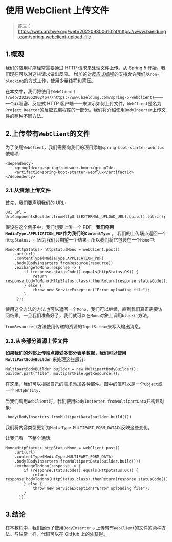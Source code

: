 # 使用 WebClient 上传文件

> 原文：<https://web.archive.org/web/20220930061024/https://www.baeldung.com/spring-webclient-upload-file>

## 1.概观

我们的应用程序经常需要通过 HTTP 请求来处理文件上传。从 Spring 5 开始，我们现在可以对这些请求做出反应。
增加的对[反应式编程](/web/20220529024647/https://www.baeldung.com/java-reactive-systems)的支持允许我们以`non-blocking`的方式工作，使用少量线程和[背压](/web/20220529024647/https://www.baeldung.com/spring-webflux-backpressure)。

在本文中，我们将使用`[WebClient](/web/20220529024647/https://www.baeldung.com/spring-5-webclient)`——一个非阻塞、反应式 HTTP 客户端——来演示如何上传文件。`WebClient`是名为`Project Reactor`的反应式编程库的一部分。我们将介绍使用`BodyInserter`上传文件的两种不同方法。

## 2.上传带有`WebClient`的文件

为了使用`WebClient`，我们需要向我们的项目添加`spring-boot-starter-webflux`依赖项:

```
<dependency>
    <groupId>org.springframework.boot</groupId>. 
    <artifactId>spring-boot-starter-webflux</artifactId>
</dependency>
```

### 2.1.从资源上传文件

首先，我们要声明我们的 URL:

```
URI url = UriComponentsBuilder.fromHttpUrl(EXTERNAL_UPLOAD_URL).build().toUri(); 
```

假设在这个例子中，我们想要上传一个 PDF。**我们将用`MediaType.APPLICATION_PDF`作为我们的`ContentType`** 。
我们的上传端点返回一个`HttpStatus. `，因为我们只期望一个结果，所以我们将它包装在一个`Mono`中:

```
Mono<HttpStatus> httpStatusMono = webClient.post()
    .uri(url)
    .contentType(MediaType.APPLICATION_PDF)
    .body(BodyInserters.fromResource(resource))
    .exchangeToMono(response -> {
        if (response.statusCode().equals(HttpStatus.OK)) {
            return response.bodyToMono(HttpStatus.class).thenReturn(response.statusCode());
        } else {
            throw new ServiceException("Error uploading file");
        }
     });
```

使用这个方法的方法也可以返回一个`Mono`，我们可以继续，直到我们真正需要访问结果。一旦我们准备好了，我们就可以在`Mono`对象上调用`block()`方法。

`fromResource()`方法使用传递的资源的`InputStream`来写入输出消息。

### 2.2.从多部分资源上传文件

**如果我们的外部上传端点接受多部分表单数据，我们可以使用** **`MultiPartBodyBuilder`** 来处理这些部分:

```
MultipartBodyBuilder builder = new MultipartBodyBuilder();
builder.part("file", multipartFile.getResource());
```

在这里，我们可以根据自己的需求添加各种部件。图中的值可以是一个`Object`或一个 `HttpEntity.`

当我们调用`WebClient`时，我们使用`BodyInsterter.fromMultipartData`并构建对象:

```
.body(BodyInserters.fromMultipartData(builder.build()))
```

我们将内容类型更新为`MediaType.MULTIPART_FORM_DATA`以反映这些变化。

让我们看一下整个通话:

```
Mono<HttpStatus> httpStatusMono = webClient.post()
    .uri(url)
    .contentType(MediaType.MULTIPART_FORM_DATA)
    .body(BodyInserters.fromMultipartData(builder.build()))
    .exchangeToMono(response -> {
        if (response.statusCode().equals(HttpStatus.OK)) {
            return response.bodyToMono(HttpStatus.class).thenReturn(response.statusCode());
        } else {
            throw new ServiceException("Error uploading file");
        }
      });
```

## 3.结论

在本教程中，我们展示了使用`BodyInserter` s 上传带有`WebClient`的文件的两种方法。与往常一样，代码可以在 GitHub 上的[处获得。](https://web.archive.org/web/20220529024647/https://github.com/eugenp/tutorials/tree/master/spring-5-reactive-client)